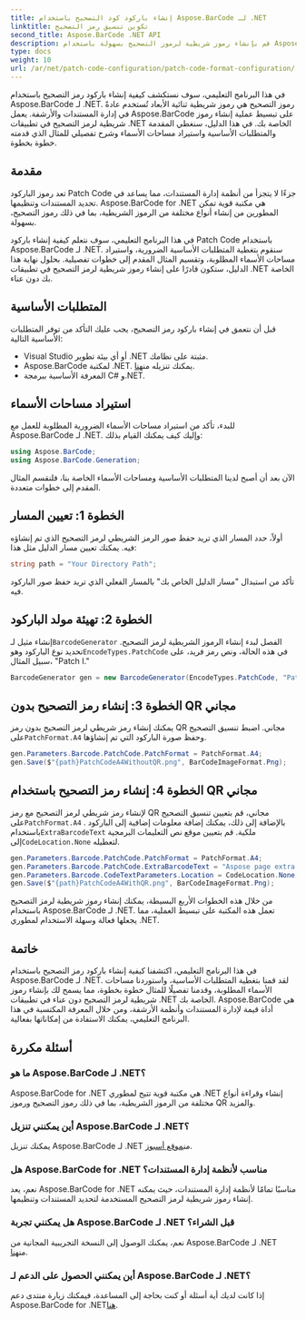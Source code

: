 ```yaml
---
title: إنشاء باركود كود التصحيح باستخدام Aspose.BarCode لـ .NET
linktitle: تكوين تنسيق رمز التصحيح
second_title: Aspose.BarCode .NET API
description: قم بإنشاء رموز شريطية لرموز التصحيح بسهولة باستخدام Aspose.BarCode لـ .NET. تعرف على خطوات إنشاء رموز شريطية لرمز التصحيح وتحسين نظام إدارة المستندات لديك. قم بتنزيل المكتبة الآن!
type: docs
weight: 10
url: /ar/net/patch-code-configuration/patch-code-format-configuration/
---
```


في هذا البرنامج التعليمي، سوف نستكشف كيفية إنشاء باركود رمز التصحيح باستخدام Aspose.BarCode لـ .NET. رموز التصحيح هي رموز شريطية ثنائية الأبعاد تُستخدم عادةً في إدارة المستندات والأرشفة. يعمل Aspose.BarCode على تبسيط عملية إنشاء رموز شريطية لرمز التصحيح في تطبيقات .NET الخاصة بك. في هذا الدليل، سنغطي المقدمة والمتطلبات الأساسية واستيراد مساحات الأسماء وشرح تفصيلي للمثال الذي قدمته خطوة بخطوة.

## مقدمة

تعد رموز الباركود Patch Code جزءًا لا يتجزأ من أنظمة إدارة المستندات، مما يساعد في تحديد المستندات وتنظيمها. Aspose.BarCode for .NET هي مكتبة قوية تمكن المطورين من إنشاء أنواع مختلفة من الرموز الشريطية، بما في ذلك رموز التصحيح، بسهولة.

في هذا البرنامج التعليمي، سوف نتعلم كيفية إنشاء باركود Patch Code باستخدام Aspose.BarCode لـ .NET. سنقوم بتغطية المتطلبات الأساسية الضرورية، واستيراد مساحات الأسماء المطلوبة، وتقسيم المثال المقدم إلى خطوات تفصيلية. بحلول نهاية هذا الدليل، ستكون قادرًا على إنشاء رموز شريطية لرمز التصحيح في تطبيقات .NET الخاصة بك دون عناء.

## المتطلبات الأساسية

قبل أن نتعمق في إنشاء باركود رمز التصحيح، يجب عليك التأكد من توفر المتطلبات الأساسية التالية:

- Visual Studio أو أي بيئة تطوير .NET مثبتة على نظامك.
-  Aspose.BarCode لمكتبة .NET. يمكنك تنزيله من[هنا](https://releases.aspose.com/barcode/net/).
- المعرفة الأساسية ببرمجة C# و.NET.

## استيراد مساحات الأسماء

للبدء، تأكد من استيراد مساحات الأسماء الضرورية المطلوبة للعمل مع Aspose.BarCode لـ .NET. وإليك كيف يمكنك القيام بذلك:

```csharp
using Aspose.BarCode;
using Aspose.BarCode.Generation;
```

الآن بعد أن أصبح لدينا المتطلبات الأساسية ومساحات الأسماء الخاصة بنا، فلنقسم المثال المقدم إلى خطوات متعددة.

## الخطوة 1: تعيين المسار

أولاً، حدد المسار الذي تريد حفظ صور الرمز الشريطي لرمز التصحيح الذي تم إنشاؤه فيه. يمكنك تعيين مسار الدليل مثل هذا:

```csharp
string path = "Your Directory Path";
```

تأكد من استبدال "مسار الدليل الخاص بك" بالمسار الفعلي الذي تريد حفظ صور الباركود فيه.

## الخطوة 2: تهيئة مولد الباركود

 إنشاء مثيل لـ`BarcodeGenerator` الفصل لبدء إنشاء الرموز الشريطية لرمز التصحيح. تحديد نوع الباركود وهو`EncodeTypes.PatchCode` في هذه الحالة، ونص رمز فريد، على سبيل المثال، "Patch I."

```csharp
BarcodeGenerator gen = new BarcodeGenerator(EncodeTypes.PatchCode, "Patch I");
```

## الخطوة 3: إنشاء رمز التصحيح بدون QR مجاني

 يمكنك إنشاء رمز شريطي لرمز التصحيح بدون رمز QR مجاني. اضبط تنسيق التصحيح على`PatchFormat.A4` وحفظ صورة الباركود التي تم إنشاؤها.

```csharp
gen.Parameters.Barcode.PatchCode.PatchFormat = PatchFormat.A4;
gen.Save($"{path}PatchCodeA4WithoutQR.png", BarCodeImageFormat.Png);
```

## الخطوة 4: إنشاء رمز التصحيح باستخدام QR مجاني

 لإنشاء رمز شريطي لرمز التصحيح مع رمز QR مجاني، قم بتعيين تنسيق التصحيح على`PatchFormat.A4` . بالإضافة إلى ذلك، يمكنك إضافة معلومات إضافية إلى الباركود باستخدام`ExtraBarcodeText` ملكية. قم بتعيين موقع نص التعليمات البرمجية إلى`CodeLocation.None` لتعطيله.

```csharp
gen.Parameters.Barcode.PatchCode.PatchFormat = PatchFormat.A4;
gen.Parameters.Barcode.PatchCode.ExtraBarcodeText = "Aspose page extra info";
gen.Parameters.Barcode.CodeTextParameters.Location = CodeLocation.None;
gen.Save($"{path}PatchCodeA4WithQR.png", BarCodeImageFormat.Png);
```

من خلال هذه الخطوات الأربع البسيطة، يمكنك إنشاء رموز شريطية لرمز التصحيح باستخدام Aspose.BarCode لـ .NET. تعمل هذه المكتبة على تبسيط العملية، مما يجعلها فعالة وسهلة الاستخدام لمطوري .NET.

## خاتمة

في هذا البرنامج التعليمي، اكتشفنا كيفية إنشاء باركود رمز التصحيح باستخدام Aspose.BarCode لـ .NET. لقد قمنا بتغطية المتطلبات الأساسية، واستوردنا مساحات الأسماء المطلوبة، وقدمنا تفصيلًا للمثال خطوة بخطوة، مما يسمح لك بإنشاء رموز شريطية لرمز التصحيح دون عناء في تطبيقات .NET الخاصة بك. Aspose.BarCode هي أداة قيمة لإدارة المستندات وأنظمة الأرشفة، ومن خلال المعرفة المكتسبة في هذا البرنامج التعليمي، يمكنك الاستفادة من إمكاناتها بفعالية.

## أسئلة مكررة

### ما هو Aspose.BarCode لـ .NET؟
Aspose.BarCode for .NET هي مكتبة قوية تتيح لمطوري .NET إنشاء وقراءة أنواع مختلفة من الرموز الشريطية، بما في ذلك رموز التصحيح ورموز QR والمزيد.

### أين يمكنني تنزيل Aspose.BarCode لـ .NET؟
 يمكنك تنزيل Aspose.BarCode لـ .NET من[موقع أسبوز](https://releases.aspose.com/barcode/net/).

### هل Aspose.BarCode for .NET مناسب لأنظمة إدارة المستندات؟
نعم، يعد Aspose.BarCode for .NET مناسبًا تمامًا لأنظمة إدارة المستندات، حيث يمكنه إنشاء رموز شريطية لرمز التصحيح المستخدمة لتحديد المستندات وتنظيمها.

### هل يمكنني تجربة Aspose.BarCode لـ .NET قبل الشراء؟
 نعم، يمكنك الوصول إلى النسخة التجريبية المجانية من Aspose.BarCode لـ .NET من[هنا](https://releases.aspose.com/).

### أين يمكنني الحصول على الدعم لـ Aspose.BarCode لـ .NET؟
 إذا كانت لديك أية أسئلة أو كنت بحاجة إلى المساعدة، فيمكنك زيارة منتدى دعم Aspose.BarCode for .NET[هنا](https://forum.aspose.com/c/barcode/13).
